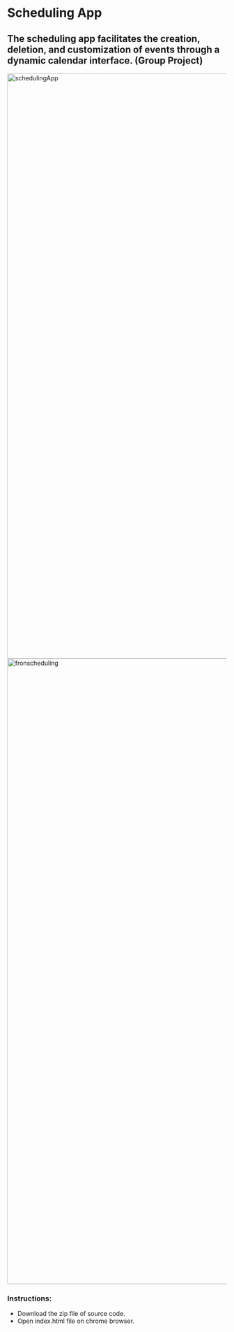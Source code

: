 # Scheduling App

## The scheduling app facilitates the creation, deletion, and customization of events through a dynamic calendar interface. (Group Project)

<img width="1340" alt="schedulingApp" src="https://github.com/Sahil-Sharma-603/Scheduling_App/assets/56178181/4fbaa3e2-9831-4c1c-8d28-33043534d7ac">

<img width="1433" alt="fronscheduling" src="https://github.com/Sahil-Sharma-603/Scheduling_App/assets/56178181/bf578e0c-942f-4dad-a63a-1e20f821f345">

### Instructions:
- Download the zip file of source code.
- Open index.html file on chrome browser.
